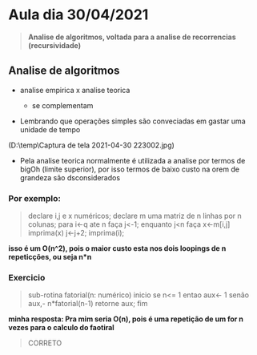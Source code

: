 # Aula dia 30/04/2021
>**Analise de algoritmos, voltada para a analise de recorrencias (recursividade)**

## Analise de algoritmos

* analise empirica x analise teorica
    * se complementam

* Lembrando que operações simples são conveciadas em gastar uma unidade de tempo

(D:\temp\Captura de tela 2021-04-30 223002.jpg)

* Pela analise teorica normalmente é utilizada a analise por termos de bigOh (limite superior), por isso termos de baixo custo na orem  de grandeza são dsconsiderados

### Por exemplo:

> declare i,j e x numéricos;
declare m uma matriz de n linhas por n colunas;
para i<-q ate n faça
    j<-1;
    enquanto j<n faça
        x<-m[i,j]
        imprima(x)
        j<-j+2;
    imprima(i);

**isso é um O(n^2), pois o maior custo esta nos dois loopings de n repeticções, ou seja n*n**

### Exercicio

> sub-rotina fatorial(n: numérico)
inicio
se n<= 1
    entao  aux<- 1
    senão aux,- n*fatorial(n-1)
retorne aux;
fim

**minha resposta: Pra mim seria O(n), pois é uma repetição de um for n vezes para o calculo do faotiral**

> CORRETO